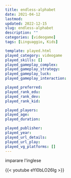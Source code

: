 ```yaml
---
title: endless-alphabet
date: 2021-04-12
lastmod: 
updated: 2022-12-15
slug: endless-alphabet
description: ""
categories: [videogame]
tags: [Linguaggio, Kids]

template: played.html
played_category: videogame
played_skills: []
played_gameplay_complex: 
played_gameplay_strategy: 
played_gameplay_luck: 
played_gameplay_interaction: 

played_preferred: 
played_rank_edu: 
played_rank_dev: 
played_rank_kid: 

played_players: 
played_age: 
played_duration: 

played_publisher: 
played_year: 
played_url_details: 
played_url_play: 
played_vg_platforms: []
---
```



imparare l'inglese

{{< youtube eYl0bLO26Ig >}}
